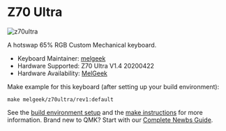 # Z70 Ultra

![z70ultra](https://cdn.shopify.cn/s/files/1/0078/2863/5712/products/7aef4938a6ebf273c53516f8f9579858_1024x1024@2x.jpg?v=1574605157)

A hotswap 65% RGB Custom Mechanical keyboard.

* Keyboard Maintainer: [melgeek](https://github.com/melgeek)
* Hardware Supported: Z70 Ultra V1.4 20200422
* Hardware Availability: [MelGeek](https://www.melgeek.com/)

Make example for this keyboard (after setting up your build environment):

    make melgeek/z70ultra/rev1:default

See the [build environment setup](https://docs.qmk.fm/#/getting_started_build_tools) and the [make instructions](https://docs.qmk.fm/#/getting_started_make_guide) for more information. Brand new to QMK? Start with our [Complete Newbs Guide](https://docs.qmk.fm/#/newbs).
